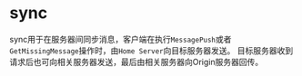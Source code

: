 # sync

sync用于在服务器间同步消息，客户端在执行`MessagePush`或者`GetMissingMessage`操作时，由`Home Server`向目标服务器发送。
目标服务器收到请求后也可向相关服务器发送，最后由相关服务器向Origin服务器回传。
